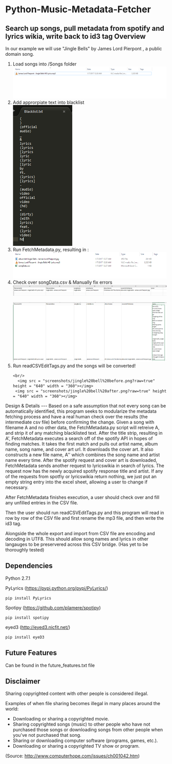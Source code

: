 # Python-Music-Metadata-Fetcher
Search up songs, pull metadata from spotify and lyrics wikia, write back to id3 tag
Overview
---
In our example we will use "Jingle Bells" by James Lord Pierpont , a public domain song.
  
<ol>
  <li>Load songs into /Songs folder <br/><img src = "screenshots/before.PNG?raw=true"></img></li>

  <li>Add approrpiate text into blacklist <br/> <img src = "screenshots/blacklist.PNG?raw=true"></img></li>
  <li>Run FetchMetadata.py, resulting in : 
      <br/>
      <img src = "screenshots/middle.PNG?raw=true"></img>
</li>
  <li>Check over songData.csv & Manually fix errors  
    <br/> <img src = "screenshots/csv.PNG?raw=true"></img>
    <br/>
    <br/> <img src = "screenshots/manual add.PNG?raw=true"></img>
  </li>
  <li>Run readCSVEditTags.py and the songs will be converted!

    <br/>
      <img src = "screenshots/jingle%20bell%20before.png?raw=true" height = "640" width = "360"></img>
     <img src = "screenshots/jingle%20bell%20after.png?raw=true" height = "640" width = "360"></img>
  </li>
</ol>
Design & Details
---
Based on a safe assumption that not every song can be automatically identified, this program seeks to modularize the metadata fetching process and have a real human check over the results (the intermediate csv file) before confirming the change.
Given a song with filename A and no other data, the FetchMetadata.py script will retreive A, and strip it of any matching blacklisted text. After the title strip, resulting in A', FetchMetadata executes a search off of the spotify API in hopes of finding matches. It takes the first match and pulls out artist name, album name, song name, and cover art url. It downloads the cover art. It also constructs a new file name, A'' which combines the song name and artist name every time. After the spotify request and cover art is downloaded, FetchMetadata sends another request to lyricswikia in search of lyrics. The request now has the newly acquired spotify response title and artist. If any of the requests from spotfiy or lyricswikia return nothing, we just put an empty string entry into the excel sheet, allowing a user to change if necessary.

After FetchMetadata finishes execution, a user should check over and fill any unfilled entries in the CSV file. 

Then the user should run readCSVEditTags.py and this program will read in row by row of the CSV file and first rename the mp3 file, and then write the id3 tag. 

Alongside the whole export and import from CSV file are encoding and decoding in UTF8. This should allow song names and lyrics in other langauges to be preservered across this CSV bridge. (Has yet to be thoroughly tested)

Dependencies
---
Python 2.7.1


PyLyrics (https://pypi.python.org/pypi/PyLyrics/)
```
pip install PyLyrics
```
Spotipy (https://github.com/plamere/spotipy)
```
pip install spotipy
```
eyed3 (http://eyed3.nicfit.net/)
```
pip install eyeD3
```
Future Features
---
Can be found in the future_features.txt file

Disclaimer
---
Sharing copyrighted content with other people is considered illegal. 

Examples of when file sharing becomes illegal in many places around the world:
- Downloading or sharing a copyrighted movie.
- Sharing copyrighted songs (music) to other people who have not purchased those songs or downloading songs from other people when you've not purchased that song.
- Sharing or downloading computer software (programs, games, etc.).
- Downloading or sharing a copyrighted TV show or program.

(Source: http://www.computerhope.com/issues/ch001042.htm)
